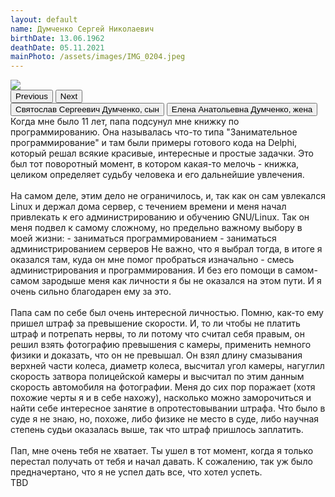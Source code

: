 ```yaml
---
layout: default
name: Думченко Сергей Николаевич
birthDate: 13.06.1962
deathDate: 05.11.2021
mainPhoto: /assets/images/IMG_0204.jpeg
---
```


<div class="container col-md-4">
  <div id="carousel" class="carousel slide carousel-fade" data-bs-ride="carousel">
    <div class="carousel-inner">
      <div class="carousel-item active">
        <img src="{{ page.mainPhoto | relative_url }}" class="img-fluid img-thumbnail d-block w-100">
      </div>
    </div>
    <button class="carousel-control-prev" type="button" data-bs-target="#carousel" data-bs-slide="prev">
      <span class="carousel-control-prev-icon" aria-hidden="true"></span>
      <span class="visually-hidden">Previous</span>
    </button>
    <button class="carousel-control-next" type="button" data-bs-target="#carousel" data-bs-slide="next">
      <span class="carousel-control-next-icon" aria-hidden="true"></span>
      <span class="visually-hidden">Next</span>
    </button>
  </div>
</div>

<div class="container-sm bg-light d-grid gap-3">
  <nav class="p-2">
    <div class="nav nav-tabs flex-column d-grid gap-2" id="nav-tab" role="tablist">
      <button class="nav-link p-2 border" id="nav-r3nic1e-tab" data-bs-toggle="tab" data-bs-target="#r3nic1e-tab" type="button" role="tab" aria-controls="nav-r3nic1e" aria-selected="false">
        Святослав Сергеевич Думченко, сын
      </button>
      <button class="nav-link p-2 border" id="nav-elena-reksam-tab" data-bs-toggle="tab" data-bs-target="#elena-reksam-tab" type="button" role="tab" aria-controls="nav-elena-reksam" aria-selected="false">
        Елена Анатольевна Думченко, жена
      </button>
    </div>
  </nav>

  <div class="tab-content">
    <div class="tab-pane fade" id="r3nic1e-tab" role="tabpanel" aria-labeledby="nav-r3nic1e-tab">
      Когда мне было 11 лет, папа подсунул мне книжку по программированию. Она называлась что-то типа "Занимательное программирование"
      и там были примеры готового кода на Delphi, который решал всякие красивые, интересные и простые задачки.
      Это был тот поворотный момент, в котором какая-то мелочь - книжка, целиком определяет судьбу человека и его дальнейшие увлечения.
      <br/><br/>
      На самом деле, этим дело не ограничилось, и, так как он сам увлекался Linux и держал дома сервер, с течением времени и меня начал
      привлекать к его администрированию и обучению GNU/Linux. Так он меня подвел к самому сложному, но предельно важному выбору в моей жизни:
      - заниматься программированием
      - заниматься администрированием серверов
      Не важно, что я выбрал тогда, в итоге я оказался там, куда он мне помог пробраться изначально - смесь администрирования и программирования.
      И без его помощи в самом-самом зародыше меня как личности я бы не оказался на этом пути. И я очень сильно благодарен ему за это.
      <br/><br/>
      Папа сам по себе был очень интересной личностью. Помню, как-то ему пришел штраф за превышение скорости. И, то ли чтобы не платить штраф и потрепать нервы,
      то ли потому что считал себя правым, он решил взять фотографию превышения с камеры, применить немного физики и доказать, что он не превышал.
      Он взял длину смазывания верхней части колеса, диаметр колеса, высчитал угол камеры, нагуглил скорость затвора полицейской камеры и
      высчитал по этим данным скорость автомобиля на фотографии. Меня до сих пор поражает (хотя похожие черты я и в себе нахожу),
      насколько можно заморочиться и найти себе интересное занятие в опротестовывании штрафа. Что было в суде я не знаю, но, похоже,
      либо физике не место в суде, либо научная степень судьи оказалась выше, так что штраф пришлось заплатить.
      <br/><br/>
      Пап, мне очень тебя не хватает. Ты ушел в тот момент, когда я только перестал получать от тебя и начал давать. К сожалению,
      так уж было предначертано, что я не успел дать все, что хотел успеть.
    </div>
    <div class="tab-pane fade" id="elena-reksam-tab" role="tabpanel" aria-labeledby="nav-elena-reksam-tab">
      TBD
    </div>
  </div>
</div>